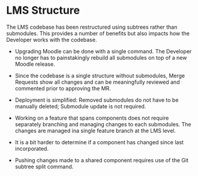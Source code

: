 # LMS Structure

The LMS codebase has been restructured using subtrees rather than submodules. This provides a number of benefits but also impacts how the Developer works with the codebase.

- Upgrading Moodle can be done with a single command. The Developer no longer has to painstakingly rebuild all submodules on top of a new Moodle release.

- Since the codebase is a single structure without submodules, Merge Requests show all changes and can be meaningfully reviewed and commented prior to approving the MR.

- Deployment is simplified: Removed submodules do not have to be manually deleted; Submodule update is not required.

- Working on a feature that spans components does not require separately branching and managing changes to each submodules. The changes are managed ina  single feature branch at the LMS level.

- It is a bit harder to determine if a component has changed since last incorporated.

- Pushing changes made to a shared component requires use of the Git subtree split command.